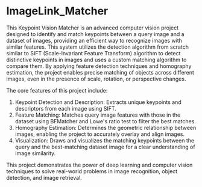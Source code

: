 # ImageLink_Matcher
This Keypoint Vision Matcher is an advanced computer vision project designed to identify and match keypoints between a query image and a dataset of images, providing an efficient way to recognize images with similar features. This system utilizes the detection algorithm from scratch similar to SIFT (Scale-Invariant Feature Transform) algorithm to detect distinctive keypoints in images and uses a custom matching algorithm to compare them. By applying feature detection techniques and homography estimation, the project enables precise matching of objects across different images, even in the presence of scale, rotation, or perspective changes.

The core features of this project include:

1. Keypoint Detection and Description: Extracts unique keypoints and descriptors from each image using SIFT.
2. Feature Matching: Matches query image features with those in the dataset using BFMatcher and Lowe's ratio test to filter the best matches.
3. Homography Estimation: Determines the geometric relationship between images, enabling the project to accurately overlay and align images.
4. Visualization: Draws and visualizes the matching keypoints between the query and the best-matching dataset image for a clear understanding of image similarity.
   
This project demonstrates the power of deep learning and computer vision techniques to solve real-world problems in image recognition, object detection, and image retrieval.
